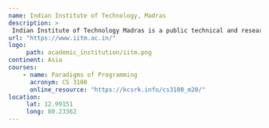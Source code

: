 ```yaml
---
name: Indian Institute of Technology, Madras 
description: >
 Indian Institute of Technology Madras is a public technical and research university located in Chennai, India.
url: "https://www.iitm.ac.in/"
logo:
     path: academic_institution/iitm.png
continent: Asia
courses:
    - name: Paradigms of Programming
      acronym: CS 3100
      online_resource: "https://kcsrk.info/cs3100_m20/"
location:
     lat: 12.99151
     long: 80.23362
---
```

